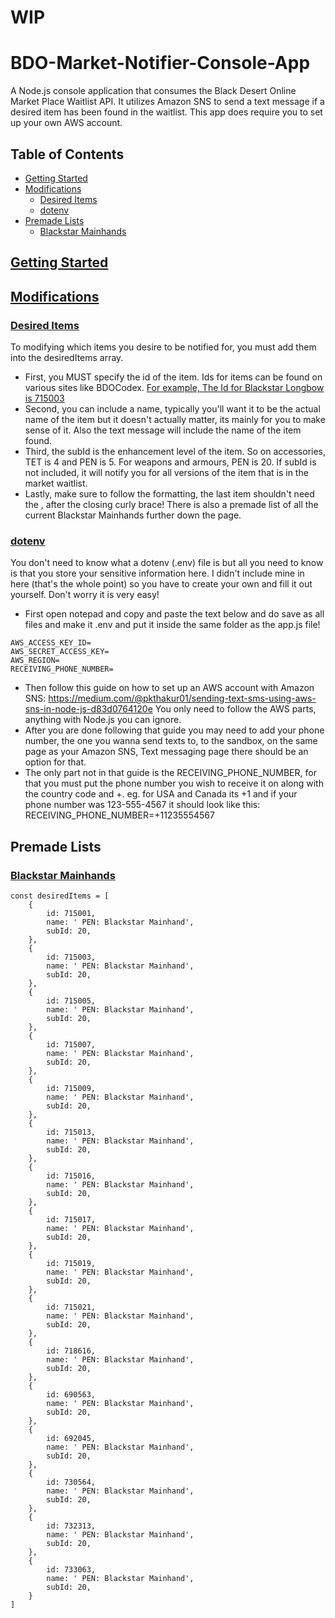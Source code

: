 # WIP
# BDO-Market-Notifier-Console-App
A Node.js console application that consumes the Black Desert Online Market Place Waitlist API. It utilizes Amazon SNS to send a text message if a desired item has been found in the waitlist. This app does require you to set up your own AWS account.




## Table of Contents
- [Getting Started](#getting-started)
- [Modifications](#modifications)
  - [Desired Items](#desired-items)
  - [dotenv](#dotenv)
- [Premade Lists](#premade-lists) 
  - [Blackstar Mainhands](#blackstar-mainhands)


## [Getting Started](#getting-started)


## [Modifications](#modifications)
### [Desired Items](#desired-items)
To modifying which items you desire to be notified for, you must add them into the desiredItems array.
- First, you MUST specify the id of the item. Ids for items can be found on various sites like BDOCodex. [For example, The Id for Blackstar Longbow is 715003](https://bdocodex.com/us/item/715003/)
- Second, you can include a name, typically you'll want it to be the actual name of the item but it doesn't actually matter, its mainly for you to make sense of it. Also the text message will include the name of the item found.
- Third, the subId is the enhancement level of the item. So on accessories, TET is 4 and PEN is 5. For weapons and armours, PEN is 20. If subId is not included, it will notify you for all versions of the item that is in the market waitlist.
- Lastly, make sure to follow the formatting, the last item shouldn't need the , after the closing curly brace! There is also a premade list of all the current Blackstar Mainhands further down the page.

### [dotenv](#dotenv)
You don't need to know what a dotenv (.env) file is but all you need to know is that you store your sensitive information here. I didn't include mine in here (that's the whole point) so you have to create your own and fill it out yourself. Don't worry it is very easy!
- First open notepad and copy and paste the text below and do save as all files and make it .env and put it inside the same folder as the app.js file!
```
AWS_ACCESS_KEY_ID=
AWS_SECRET_ACCESS_KEY=
AWS_REGION=
RECEIVING_PHONE_NUMBER=
```
- Then follow this guide on how to set up an AWS account with Amazon SNS: https://medium.com/@pkthakur01/sending-text-sms-using-aws-sns-in-node-js-d83d0764120e
You only need to follow the AWS parts, anything with Node.js you can ignore.
- After you are done following that guide you may need to add your phone number, the one you wanna send texts to, to the sandbox, on the same page as your Amazon SNS, Text messaging page there should be an option for that.
- The only part not in that guide is the RECEIVING_PHONE_NUMBER, for that you must put the phone number you wish to receive it on along with the country code and +. eg. for USA and Canada its +1 and if your phone number was 123-555-4567 it should look like this: RECEIVING_PHONE_NUMBER=+11235554567





## Premade Lists
### [Blackstar Mainhands](#blackstar-mainhands)
```
const desiredItems = [
    {
        id: 715001,
        name: ' PEN: Blackstar Mainhand',
        subId: 20,
    },
    {
        id: 715003,
        name: ' PEN: Blackstar Mainhand',
        subId: 20,
    },
    {
        id: 715005,
        name: ' PEN: Blackstar Mainhand',
        subId: 20,
    },
    {
        id: 715007,
        name: ' PEN: Blackstar Mainhand',
        subId: 20,
    },
    {
        id: 715009,
        name: ' PEN: Blackstar Mainhand',
        subId: 20,
    },
    {
        id: 715013,
        name: ' PEN: Blackstar Mainhand',
        subId: 20,
    },
    {
        id: 715016,
        name: ' PEN: Blackstar Mainhand',
        subId: 20,
    },
    {
        id: 715017,
        name: ' PEN: Blackstar Mainhand',
        subId: 20,
    },
    {
        id: 715019,
        name: ' PEN: Blackstar Mainhand',
        subId: 20,
    },
    {
        id: 715021,
        name: ' PEN: Blackstar Mainhand',
        subId: 20,
    },
    {
        id: 718616,
        name: ' PEN: Blackstar Mainhand',
        subId: 20,
    },
    {
        id: 690563,
        name: ' PEN: Blackstar Mainhand',
        subId: 20,
    },
    {
        id: 692045,
        name: ' PEN: Blackstar Mainhand',
        subId: 20,
    },
    {
        id: 730564,
        name: ' PEN: Blackstar Mainhand',
        subId: 20,
    },
    {
        id: 732313,
        name: ' PEN: Blackstar Mainhand',
        subId: 20,
    },
    {
        id: 733063,
        name: ' PEN: Blackstar Mainhand',
        subId: 20,
    }
]
```
